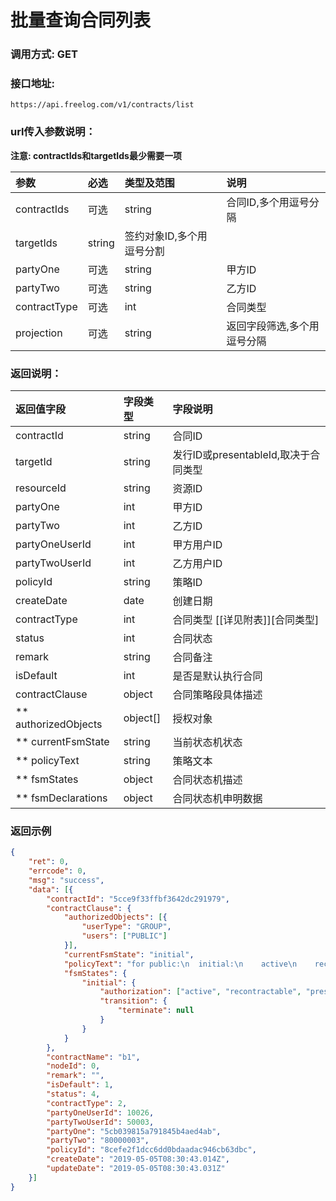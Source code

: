 # 批量查询合同列表

### 调用方式: GET

### 接口地址:

```
https://api.freelog.com/v1/contracts/list
```

### url传入参数说明：

**注意: contractIds和targetIds最少需要一项**

| 参数 | 必选 | 类型及范围 | 说明 |
| :--- | :--- | :--- | :--- |
| contractIds | 可选 | string | 合同ID,多个用逗号分隔 |
| targetIds | string | 签约对象ID,多个用逗号分割 |
| partyOne | 可选 | string | 甲方ID |
| partyTwo | 可选 | string | 乙方ID |
| contractType | 可选 | int | 合同类型 |
| projection | 可选 | string | 返回字段筛选,多个用逗号分隔 |


### 返回说明：

| 返回值字段 | 字段类型 | 字段说明 |
| :--- | :--- | :--- |
| contractId | string | 合同ID |
| targetId | string | 发行ID或presentableId,取决于合同类型 |
| resourceId | string | 资源ID |
| partyOne | int | 甲方ID |
| partyTwo | int | 乙方ID |
| partyOneUserId | int | 甲方用户ID |
| partyTwoUserId | int | 乙方用户ID |
| policyId | string | 策略ID |
| createDate | date | 创建日期 |
| contractType | int | 合同类型 [[详见附表]][合同类型] |
| status | int | 合同状态 |
| remark | string | 合同备注 |
| isDefault | int | 是否是默认执行合同 |
| contractClause | object | 合同策略段具体描述 |
| ** authorizedObjects | object[] | 授权对象 |
| ** currentFsmState | string| 当前状态机状态 |
| ** policyText | string| 策略文本 |
| ** fsmStates | object| 合同状态机描述 |
| ** fsmDeclarations | object| 合同状态机申明数据 |

### 返回示例

```json
{
	"ret": 0,
	"errcode": 0,
	"msg": "success",
	"data": [{
		"contractId": "5cce9f33ffbf3642dc291979",
		"contractClause": {
			"authorizedObjects": [{
				"userType": "GROUP",
				"users": ["PUBLIC"]
			}],
			"currentFsmState": "initial",
			"policyText": "for public:\n  initial:\n    active\n    recontractable\n    presentable\n    terminate",
			"fsmStates": {
				"initial": {
					"authorization": ["active", "recontractable", "presentable"],
					"transition": {
						"terminate": null
					}
				}
			}
		},
		"contractName": "b1",
		"nodeId": 0,
		"remark": "",
		"isDefault": 1,
		"status": 4,
		"contractType": 2,
		"partyOneUserId": 10026,
		"partyTwoUserId": 50003,
		"partyOne": "5cb039815a791845b4aed4ab",
		"partyTwo": "80000003",
		"policyId": "8cefe2f1dcc6dd0bdaadac946cb63dbc",
		"createDate": "2019-05-05T08:30:43.014Z",
		"updateDate": "2019-05-05T08:30:43.031Z"
	}]
}
```
